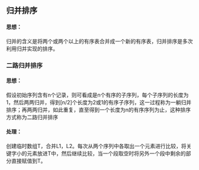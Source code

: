 ## 归并排序

#### 思想：

归并的含义是将两个或两个以上的有序表合并成一个新的有序表，归并排序是多次利用归并实现的排序。

### 二路归并排序

#### 思想：

假设初始序列含有n个记录，则可看成是n个有序的子序列，每个子序列的长度为1，然后两两归并，得到[n/2]个长度为2或1的有序子序列，这一过程称为一躺归并排序；再两两归并，如此重复，直至得到一个长度为n的有序序列为止，这种排序方式称为二路归并排序

#### 处理：

创建临时数组T，合并L1，L2。每次从两个序列中各取出一个元素进行比较，将关键字小的元素放进T中，然后继续比较，当一个段取空时将另外一个段中剩余的部分直接赋值到T。